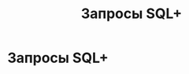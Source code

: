 ﻿---
layout: default
title: Запросы SQL+
nav_order: 1
parent: Справочная информация
has_children: true
---

# Запросы SQL+
